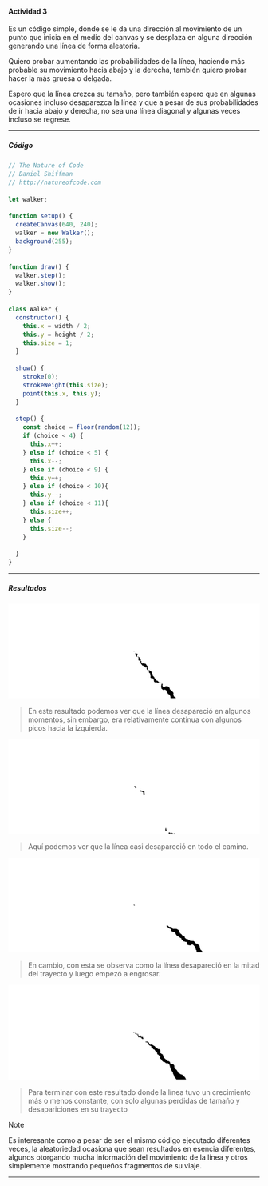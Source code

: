 #### Actividad 3

Es un código simple, donde se le da una dirección al movimiento de un punto que inicia en el medio del canvas y se desplaza en alguna dirección generando una línea de forma aleatoria.

Quiero probar aumentando las probabilidades de la línea, haciendo más probable su movimiento hacia abajo y la derecha, también quiero probar hacer la más gruesa o delgada.

Espero que la línea crezca su tamaño, pero también espero que en algunas ocasiones incluso desaparezca la línea y que a pesar de sus probabilidades de ir hacia abajo y derecha, no sea una línea diagonal y algunas veces incluso se regrese.

---
##### Código

```js
// The Nature of Code
// Daniel Shiffman
// http://natureofcode.com

let walker;

function setup() {
  createCanvas(640, 240);
  walker = new Walker();
  background(255);
}

function draw() {
  walker.step();
  walker.show();
}

class Walker {
  constructor() {
    this.x = width / 2;
    this.y = height / 2;
    this.size = 1;
  }

  show() {
    stroke(0);
    strokeWeight(this.size);
    point(this.x, this.y);
  }

  step() {
    const choice = floor(random(12));
    if (choice < 4) {
      this.x++;
    } else if (choice < 5) {
      this.x--;
    } else if (choice < 9) {
      this.y++;
    } else if (choice < 10){
      this.y--;
    } else if (choice < 11){
      this.size++;
    } else {
      this.size--;
    }
    
  }
}

```
---
##### Resultados
![resultado1](/src/assets/unit1/act3_1.png)
> En este resultado podemos ver que la línea desapareció en algunos momentos, sin embargo, era relativamente continua con algunos picos hacia la izquierda.

![resultado2](/src/assets/unit1/act3_2.png)
> Aquí podemos ver que la línea casi desapareció en todo el camino.

![resultado3](/src/assets/unit1/act3_3.png)
> En cambio, con esta se observa como la línea desapareció en la mitad del trayecto y luego empezó a engrosar.

![resultado4](/src/assets/unit1/act3_4.png)
> Para terminar con este resultado donde la línea tuvo un crecimiento más o menos constante, con solo algunas perdidas de tamaño y desapariciones en su trayecto

> [!NOTE]
> Es interesante como a pesar de ser el mismo código ejecutado diferentes veces, la aleatoriedad ocasiona que sean resultados en esencia diferentes, algunos otorgando mucha información del movimiento de la línea y otros simplemente mostrando pequeños fragmentos de su viaje.

---

